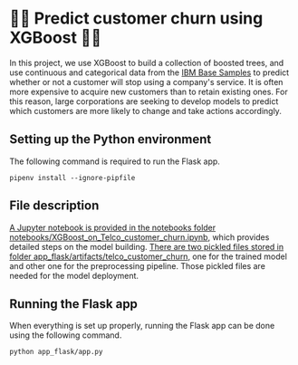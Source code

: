 # :running_woman: Predict customer churn using XGBoost :running_man:

In this project, we use XGBoost to build a collection of boosted trees, and use
continuous and categorical data from the [IBM Base Samples](https://www.ibm.com/docs/en/cognos-analytics/11.1.0?topic=samples-base)
to predict whether or not a customer will stop using a company's service. It is
often more expensive to acquire new customers than to retain existing ones. For this reason, large corporations are seeking to develop models to predict which customers are more likely to change and take actions accordingly.

## Setting up the Python environment

The following command is required to run the Flask app.

```
pipenv install --ignore-pipfile
```

## File description

[A Jupyter notebook is provided in the notebooks folder notebooks/XGBoost\_on\_Telco\_customer\_churn.ipynb](notebooks/XGBoost_on_Telco_customer_churn.ipynb), which provides detailed steps on the model building.
[There are two pickled files stored in folder
app\_flask/artifacts/telco\_customer\_churn](app_flask/artifacts/telco_customer_churn), one for the trained model and
other one for the preprocessing pipeline. Those pickled files are needed for
the model deployment.

## Running the Flask app

When everything is set up properly, running the Flask app can be done using the
following command.

```
python app_flask/app.py
```
